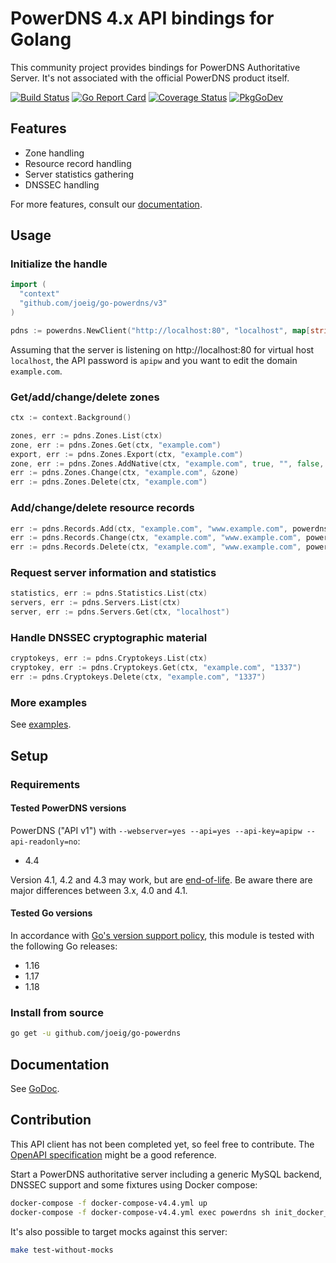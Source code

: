 # PowerDNS 4.x API bindings for Golang

This community project provides bindings for PowerDNS Authoritative Server.
It's not associated with the official PowerDNS product itself.

[![Build Status](https://github.com/joeig/go-powerdns/workflows/Tests/badge.svg)](https://github.com/joeig/go-powerdns/actions)
[![Go Report Card](https://goreportcard.com/badge/github.com/joeig/go-powerdns)](https://goreportcard.com/report/github.com/joeig/go-powerdns)
[![Coverage Status](https://coveralls.io/repos/github/joeig/go-powerdns/badge.svg?branch=master)](https://coveralls.io/github/joeig/go-powerdns?branch=master)
[![PkgGoDev](https://pkg.go.dev/badge/github.com/joeig/go-powerdns/v3)](https://pkg.go.dev/github.com/joeig/go-powerdns/v3)

## Features

* Zone handling
* Resource record handling
* Server statistics gathering
* DNSSEC handling

For more features, consult our [documentation](https://pkg.go.dev/github.com/joeig/go-powerdns/v3).

## Usage

### Initialize the handle

```go
import (
  "context"
  "github.com/joeig/go-powerdns/v3"
)

pdns := powerdns.NewClient("http://localhost:80", "localhost", map[string]string{"X-API-Key": "apipw"}, nil)
```

Assuming that the server is listening on http://localhost:80 for virtual host `localhost`, the API password is `apipw` and you want to edit the domain `example.com`.

### Get/add/change/delete zones

```go
ctx := context.Background()

zones, err := pdns.Zones.List(ctx)
zone, err := pdns.Zones.Get(ctx, "example.com")
export, err := pdns.Zones.Export(ctx, "example.com")
zone, err := pdns.Zones.AddNative(ctx, "example.com", true, "", false, "foo", "foo", true, []string{"ns.foo.tld."})
err := pdns.Zones.Change(ctx, "example.com", &zone)
err := pdns.Zones.Delete(ctx, "example.com")
```

### Add/change/delete resource records

```go
err := pdns.Records.Add(ctx, "example.com", "www.example.com", powerdns.RRTypeAAAA, 60, []string{"::1"})
err := pdns.Records.Change(ctx, "example.com", "www.example.com", powerdns.RRTypeAAAA, 3600, []string{"::1"})
err := pdns.Records.Delete(ctx, "example.com", "www.example.com", powerdns.RRTypeA)
```

### Request server information and statistics

```go
statistics, err := pdns.Statistics.List(ctx)
servers, err := pdns.Servers.List(ctx)
server, err := pdns.Servers.Get(ctx, "localhost")
```

### Handle DNSSEC cryptographic material

```go
cryptokeys, err := pdns.Cryptokeys.List(ctx)
cryptokey, err := pdns.Cryptokeys.Get(ctx, "example.com", "1337")
err := pdns.Cryptokeys.Delete(ctx, "example.com", "1337")
```

### More examples

See [examples](https://github.com/joeig/go-powerdns/tree/master/examples).

## Setup

### Requirements

#### Tested PowerDNS versions

PowerDNS ("API v1") with `--webserver=yes --api=yes --api-key=apipw --api-readonly=no`:

* 4.4

Version 4.1, 4.2 and 4.3 may work, but are [end-of-life](https://repo.powerdns.com/).
Be aware there are major differences between 3.x, 4.0 and 4.1.

#### Tested Go versions

In accordance with [Go's version support policy](https://golang.org/doc/devel/release.html#policy), this module is tested with the following Go releases:

* 1.16
* 1.17
* 1.18

### Install from source

```bash
go get -u github.com/joeig/go-powerdns
```

## Documentation

See [GoDoc](https://godoc.org/github.com/joeig/go-powerdns).

## Contribution

This API client has not been completed yet, so feel free to contribute. The [OpenAPI specification](https://github.com/PowerDNS/pdns/blob/master/docs/http-api/swagger/authoritative-api-swagger.yaml) might be a good reference.

Start a PowerDNS authoritative server including a generic MySQL backend, DNSSEC support and some fixtures using Docker compose:

```bash
docker-compose -f docker-compose-v4.4.yml up
docker-compose -f docker-compose-v4.4.yml exec powerdns sh init_docker_fixtures.sh
```

It's also possible to target mocks against this server:

```bash
make test-without-mocks
```
